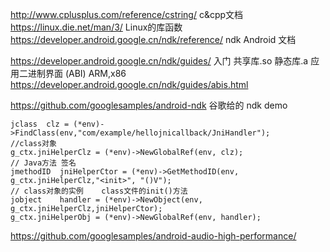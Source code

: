
http://www.cplusplus.com/reference/cstring/  c&cpp文档
https://linux.die.net/man/3/   Linux的库函数
https://developer.android.google.cn/ndk/reference/ ndk Android 文档

https://developer.android.google.cn/ndk/guides/ 入门
共享库.so   静态库.a 
应用二进制界面 (ABI)  ARM,x86   https://developer.android.google.cn/ndk/guides/abis.html



https://github.com/googlesamples/android-ndk   谷歌给的 ndk demo

    jclass  clz = (*env)->FindClass(env,"com/example/hellojnicallback/JniHandler");
    //class对象
    g_ctx.jniHelperClz = (*env)->NewGlobalRef(env, clz); 
    // Java方法 签名
    jmethodID  jniHelperCtor = (*env)->GetMethodID(env, g_ctx.jniHelperClz,"<init>", "()V");
    // class对象的实例    class文件的init()方法
    jobject    handler = (*env)->NewObject(env, g_ctx.jniHelperClz,jniHelperCtor);
    g_ctx.jniHelperObj = (*env)->NewGlobalRef(env, handler);












https://github.com/googlesamples/android-audio-high-performance/


